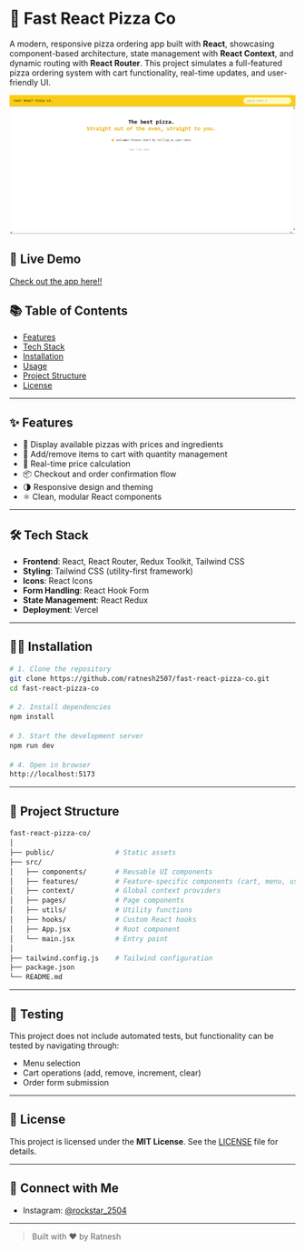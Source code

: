 # 🍕 Fast React Pizza Co

A modern, responsive pizza ordering app built with **React**, showcasing component-based architecture, state management with **React Context**, and dynamic routing with **React Router**. This project simulates a full-featured pizza ordering system with cart functionality, real-time updates, and user-friendly UI.

![Fast React Pizza Co Screenshot](./public/screenshot.png)

## 🚀 Live Demo

[Check out the app here!!](https://ratneshbvk-fast-react-pizza-co.vercel.app/)

## 📚 Table of Contents

- [Features](#features)
- [Tech Stack](#tech-stack)
- [Installation](#installation)
- [Usage](#usage)
- [Project Structure](#project-structure)
- [License](#license)

---

## ✨ Features

- 🍕 Display available pizzas with prices and ingredients
- 🛒 Add/remove items to cart with quantity management
- 🔢 Real-time price calculation
- 📦 Checkout and order confirmation flow
- 🌗 Responsive design and theming
- ⚛️ Clean, modular React components

---

## 🛠 Tech Stack

- **Frontend**: React, React Router, Redux Toolkit, Tailwind CSS
- **Styling**: Tailwind CSS (utility-first framework)
- **Icons**: React Icons
- **Form Handling**: React Hook Form
- **State Management**: React Redux
- **Deployment**: Vercel

---

## 🧑‍💻 Installation

```bash
# 1. Clone the repository
git clone https://github.com/ratnesh2507/fast-react-pizza-co.git
cd fast-react-pizza-co

# 2. Install dependencies
npm install

# 3. Start the development server
npm run dev

# 4. Open in browser
http://localhost:5173
```

---

## 📁 Project Structure

```bash
fast-react-pizza-co/
│
├── public/               # Static assets
├── src/
│   ├── components/       # Reusable UI components
│   ├── features/         # Feature-specific components (cart, menu, user)
│   ├── context/          # Global context providers
│   ├── pages/            # Page components
│   ├── utils/            # Utility functions
│   ├── hooks/            # Custom React hooks
│   ├── App.jsx           # Root component
│   └── main.jsx          # Entry point
│
├── tailwind.config.js    # Tailwind configuration
├── package.json
└── README.md
```

---

## 🧪 Testing

This project does not include automated tests, but functionality can be tested by navigating through:

- Menu selection
- Cart operations (add, remove, increment, clear)
- Order form submission

---

## 📄 License

This project is licensed under the **MIT License**. See the [LICENSE](./LICENSE) file for details.

---

## 🤝 Connect with Me

- Instagram: [@rockstar_2504](https://instagram.com/rockstar_2504)
---

> Built with ❤️ by Ratnesh
